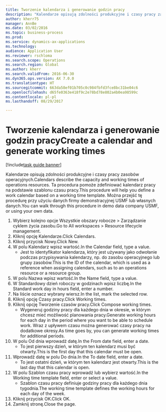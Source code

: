 ```yaml
--- 
title: Tworzenie kalendarza i generowanie godzin pracy
description: "Kalendarze opisują zdolności produkcyjne i czasy pracy zasobów operacyjnych."
author: kherr75
manager: AnnBe
ms.date: 03/02/2016
ms.topic: business-process
ms.prod: 
ms.service: dynamics-ax-applications
ms.technology: 
audience: Application User
ms.reviewer: rschloma
ms.search.scope: Operations
ms.search.region: Global
ms.author: kherr
ms.search.validFrom: 2016-06-30
ms.dyn365.ops.version: AX 7.0.0
ms.translationtype: HT
ms.sourcegitcommit: 663da58ef01b705c0c984fbfd3fce8bc31be04c6
ms.openlocfilehash: d65fe0363e418f9c2e78bd78e802a4b0ea98599c
ms.contentlocale: pl-pl
ms.lasthandoff: 08/29/2017

---
```

# <a name="create-a-calendar-and-generate-working-times"></a><span data-ttu-id="31704-103">Tworzenie kalendarza i generowanie godzin pracy</span><span class="sxs-lookup"><span data-stu-id="31704-103">Create a calendar and generate working times</span></span>

[!include[task guide banner](../../includes/task-guide-banner.md)]

<span data-ttu-id="31704-104">Kalendarze opisują zdolności produkcyjne i czasy pracy zasobów operacyjnych.</span><span class="sxs-lookup"><span data-stu-id="31704-104">Calendars describe the capacity and working times of operations resources.</span></span> <span data-ttu-id="31704-105">Ta procedura pomoże zdefiniować kalendarz pracy na podstawie szablonu czasu pracy.</span><span class="sxs-lookup"><span data-stu-id="31704-105">This procedure will help you define a work calendar based on a working time template.</span></span> <span data-ttu-id="31704-106">Można przejść tę procedurę przy użyciu danych firmy demonstracyjnej USMF lub własnych danych.</span><span class="sxs-lookup"><span data-stu-id="31704-106">You can walk through this procedure in demo data company USMF, or using your own data.</span></span>

1. <span data-ttu-id="31704-107">Wybierz kolejno opcje Wszystkie obszary robocze > Zarządzanie cyklem życia zasobu.</span><span class="sxs-lookup"><span data-stu-id="31704-107">Go to All workspaces > Resource lifecycle management.</span></span>
2. <span data-ttu-id="31704-108">Kliknij opcję Kalendarze.</span><span class="sxs-lookup"><span data-stu-id="31704-108">Click Calendars.</span></span>
3. <span data-ttu-id="31704-109">Kliknij przycisk Nowy.</span><span class="sxs-lookup"><span data-stu-id="31704-109">Click New.</span></span>
4. <span data-ttu-id="31704-110">W polu Kalendarz wpisz wartość.</span><span class="sxs-lookup"><span data-stu-id="31704-110">In the Calendar field, type a value.</span></span>
    * <span data-ttu-id="31704-111">Jest to identyfikator kalendarza, który jest używany jako odwołanie podczas przypisywania kalendarzy, np. do zasobu operacyjnego lub grupy zasobów.</span><span class="sxs-lookup"><span data-stu-id="31704-111">This is the ID of the calendar, which is used as a reference when assigning calendars, such as to an operations resource or a resource group.</span></span>  
5. <span data-ttu-id="31704-112">W polu Nazwa wpisz wartość.</span><span class="sxs-lookup"><span data-stu-id="31704-112">In the Name field, type a value.</span></span>
6. <span data-ttu-id="31704-113">W Standardowy dzień roboczy w godzinach wpisz liczbę.</span><span class="sxs-lookup"><span data-stu-id="31704-113">In the Standard work day in hours field, enter a number.</span></span>
7. <span data-ttu-id="31704-114">Na liście oznacz wybrany wiersz.</span><span class="sxs-lookup"><span data-stu-id="31704-114">In the list, mark the selected row.</span></span>
8. <span data-ttu-id="31704-115">Kliknij opcję Czasy pracy.</span><span class="sxs-lookup"><span data-stu-id="31704-115">Click Working times.</span></span>
9. <span data-ttu-id="31704-116">Kliknij opcję Tworzenie czasów pracy.</span><span class="sxs-lookup"><span data-stu-id="31704-116">Click Compose working times.</span></span>
    * <span data-ttu-id="31704-117">Wygeneruj godziny pracy dla każdego dnia w okresie, w którym chcesz mieć możliwość planowania pracy.</span><span class="sxs-lookup"><span data-stu-id="31704-117">Generate working hours for each day in the period where you want to be able to schedule work.</span></span> <span data-ttu-id="31704-118">Wraz z upływem czasu można generować czasy pracy na dodatkowe okresy.</span><span class="sxs-lookup"><span data-stu-id="31704-118">As time goes by, you can generate working times for additional periods.</span></span>  
10. <span data-ttu-id="31704-119">W polu Od dnia wprowadź datę.</span><span class="sxs-lookup"><span data-stu-id="31704-119">In the From date field, enter a date.</span></span>
    * <span data-ttu-id="31704-120">To jest pierwszy dzień, w którym ten kalendarz musi być otwarty.</span><span class="sxs-lookup"><span data-stu-id="31704-120">This is the first day that this calendar must be open.</span></span>  
11. <span data-ttu-id="31704-121">Wprowadź datę w polu Do dnia.</span><span class="sxs-lookup"><span data-stu-id="31704-121">In the To date field, enter a date.</span></span>
    * <span data-ttu-id="31704-122">To jest ostatni dzień, w którym ten kalendarz jest otwarty.</span><span class="sxs-lookup"><span data-stu-id="31704-122">This is the last day that this calendar is open.</span></span>  
12. <span data-ttu-id="31704-123">W polu Szablon czasu pracy wprowadź lub wybierz wartość.</span><span class="sxs-lookup"><span data-stu-id="31704-123">In the Working time template field, enter or select a value.</span></span>
    * <span data-ttu-id="31704-124">Szablon czasu pracy definiuje godziny pracy dla każdego dnia tygodnia.</span><span class="sxs-lookup"><span data-stu-id="31704-124">The working time template defines the working hours for each day of the week.</span></span>  
13. <span data-ttu-id="31704-125">Kliknij przycisk OK.</span><span class="sxs-lookup"><span data-stu-id="31704-125">Click OK.</span></span>
14. <span data-ttu-id="31704-126">Zamknij stronę.</span><span class="sxs-lookup"><span data-stu-id="31704-126">Close the page.</span></span>


